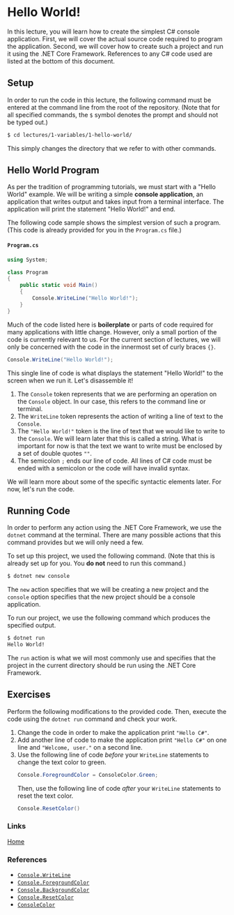 # Hello World!

In this lecture, you will learn how to create the simplest C# console application. First, we will cover the actual source code required to program the application. Second, we will cover how to create such a project and run it using the .NET Core Framework. References to any C# code used are listed at the bottom of this document.

## Setup

In order to run the code in this lecture, the following command must be entered at the command line from the root of the repository. (Note that for all specified commands, the `$` symbol denotes the prompt and should not be typed out.)

```bash
$ cd lectures/1-variables/1-hello-world/
```

This simply changes the directory that we refer to with other commands.

## Hello World Program

As per the tradition of programming tutorials, we must start with a "Hello World" example. We will be writing a simple **console application**, an application that writes output and takes input from a terminal interface. The application will print the statement "Hello World!" and end.

The following code sample shows the simplest version of such a program. (This code is already provided for you in the `Program.cs` file.)

#### `Program.cs`
```csharp
using System;

class Program
{
    public static void Main()
    {
        Console.WriteLine("Hello World!");
    }
}
```
Much of the code listed here is **boilerplate** or parts of code required for many applications with little change. However, only a small portion of the code is currently relevant to us. For the current section of lectures, we will only be concerned with the code in the innermost set of curly braces `{}`.

```csharp
Console.WriteLine("Hello World!");
```

This single line of code is what displays the statement "Hello World!" to the screen when we run it. Let's disassemble it!

1. The `Console` token represents that we are performing an operation on the `Console` object. In our case, this refers to the command line or terminal.
2. The `WriteLine` token represents the action of writing a line of text to the `Console`.
3. The `"Hello World!"` token is the line of text that we would like to write to the `Console`. We will learn later that this is called a string. What is important for now is that the text we want to write must be enclosed by a set of double quotes `""`.
4. The semicolon `;` ends our line of code. All lines of C# code must be ended with a semicolon or the code will have invalid syntax.

We will learn more about some of the specific syntactic elements later. For now, let's run the code.

## Running Code

In order to perform any action using the .NET Core Framework, we use the `dotnet` command at the terminal. There are many possible actions that this command provides but we will only need a few.

To set up this project, we used the following command. (Note that this is already set up for you. You **do not** need to run this command.)
```bash
$ dotnet new console
```
The `new` action specifies that we will be creating a new project and the `console` option specifies that the new project should be a console application.

To run our project, we use the following command  which produces the specified output.
```bash
$ dotnet run
Hello World!
```
The `run` action is what we will most commonly use and specifies that the project in the current directory should be run using the .NET Core Framework.

## Exercises

Perform the following modifications to the provided code. Then, execute the code using the `dotnet run` command and check your work.

1. Change the code in order to make the application print `"Hello C#"`.
2. Add another line of code to make the application print `"Hello C#"` on one line and `"Welcome, user."` on a second line. 
3. Use the following line of code *before* your `WriteLine` statements to change the text color to green.
    ```csharp
    Console.ForegroundColor = ConsoleColor.Green;
    ```
    Then, use the following line of code *after* your `WriteLine` statements to reset the text color.
    ```csharp
    Console.ResetColor()
    ```

### Links
[Home](../../../)

### References
- [`Console.WriteLine`](https://docs.microsoft.com/en-us/dotnet/api/system.console.writeline)
- [`Console.ForegroundColor`](https://docs.microsoft.com/en-us/dotnet/api/system.console.foregroundcolor)
- [`Console.BackgroundColor`](https://docs.microsoft.com/en-us/dotnet/api/system.console.backgroundcolor)
- [`Console.ResetColor`](https://docs.microsoft.com/en-us/dotnet/api/system.console.resetcolor)
- [`ConsoleColor`](https://docs.microsoft.com/en-us/dotnet/api/system.consolecolor)